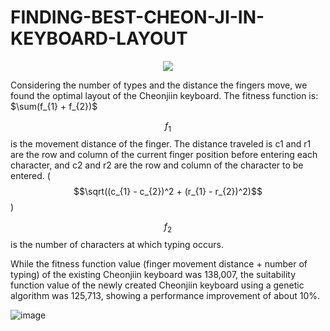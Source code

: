 # FINDING-BEST-CHEON-JI-IN-KEYBOARD-LAYOUT

<p align="center">
  <img src="https://github.com/user-attachments/assets/dc6f4d0f-db05-48d7-8215-3e0467d3ea35">
</p>
Considering the number of types and the distance the fingers move, we found the optimal layout of the Cheonjiin keyboard.
The fitness function is: $\sum(f_{1} + f_{2})$

$$f_{1}$$ is the movement distance of the finger. The distance traveled is c1 and r1 are the row and column of the current finger position before entering each character, and c2 and r2 are the row and column of the character to be entered. ( $$\sqrt((c_{1} - c_{2})^2 + (r_{1} - r_{2})^2)$$ )

$$f_{2}$$ is the number of characters at which typing occurs.

While the fitness function value (finger movement distance + number of typing) of the existing Cheonjiin keyboard was 138,007, the suitability function value of the newly created Cheonjiin keyboard using a genetic algorithm was 125,713, showing a performance improvement of about 10%.

![image](https://github.com/user-attachments/assets/5f98b712-a0b0-4ab7-bddd-22638a2e9a96)
